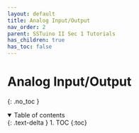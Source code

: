 ```yaml
---
layout: default
title: Analog Input/Output
nav_order: 2
parent: SSTuino II Sec 1 Tutorials
has_children: true
has_toc: false
---
```


# Analog Input/Output

{: .no_toc }

<details open markdown="block">
  <summary>
    Table of contents
  </summary>
  {: .text-delta }
1. TOC
{:toc}
</details>